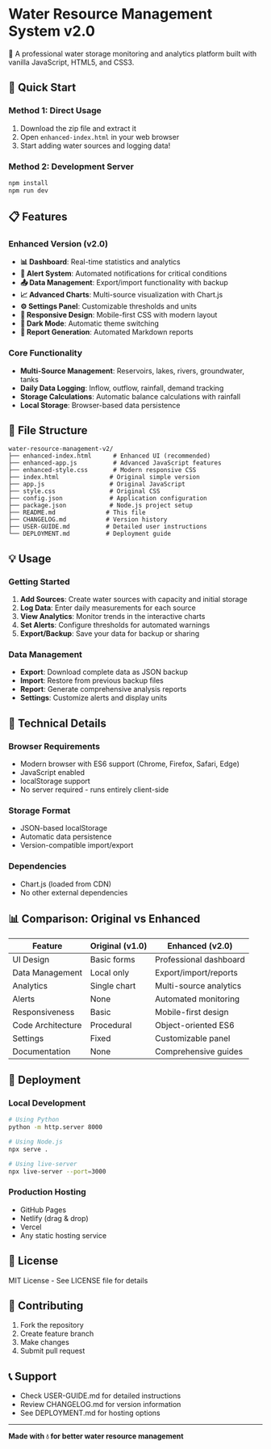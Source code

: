 # Water Resource Management System v2.0

🌊 A professional water storage monitoring and analytics platform built with vanilla JavaScript, HTML5, and CSS3.

## 🚀 Quick Start

### Method 1: Direct Usage
1. Download the zip file and extract it
2. Open `enhanced-index.html` in your web browser
3. Start adding water sources and logging data!

### Method 2: Development Server
```bash
npm install
npm run dev
```

## 📋 Features

### Enhanced Version (v2.0)
- **📊 Dashboard**: Real-time statistics and analytics
- **🚨 Alert System**: Automated notifications for critical conditions
- **📤 Data Management**: Export/import functionality with backup
- **📈 Advanced Charts**: Multi-source visualization with Chart.js
- **⚙️ Settings Panel**: Customizable thresholds and units
- **📱 Responsive Design**: Mobile-first CSS with modern layout
- **🌙 Dark Mode**: Automatic theme switching
- **📝 Report Generation**: Automated Markdown reports

### Core Functionality
- **Multi-Source Management**: Reservoirs, lakes, rivers, groundwater, tanks
- **Daily Data Logging**: Inflow, outflow, rainfall, demand tracking
- **Storage Calculations**: Automatic balance calculations with rainfall
- **Local Storage**: Browser-based data persistence

## 📁 File Structure

```
water-resource-management-v2/
├── enhanced-index.html      # Enhanced UI (recommended)
├── enhanced-app.js          # Advanced JavaScript features
├── enhanced-style.css       # Modern responsive CSS
├── index.html              # Original simple version
├── app.js                  # Original JavaScript
├── style.css               # Original CSS
├── config.json             # Application configuration
├── package.json            # Node.js project setup
├── README.md              # This file
├── CHANGELOG.md           # Version history
├── USER-GUIDE.md          # Detailed user instructions
└── DEPLOYMENT.md          # Deployment guide
```

## 💡 Usage

### Getting Started
1. **Add Sources**: Create water sources with capacity and initial storage
2. **Log Data**: Enter daily measurements for each source
3. **View Analytics**: Monitor trends in the interactive charts
4. **Set Alerts**: Configure thresholds for automated warnings
5. **Export/Backup**: Save your data for backup or sharing

### Data Management
- **Export**: Download complete data as JSON backup
- **Import**: Restore from previous backup files
- **Report**: Generate comprehensive analysis reports
- **Settings**: Customize alerts and display units

## 🔧 Technical Details

### Browser Requirements
- Modern browser with ES6 support (Chrome, Firefox, Safari, Edge)
- JavaScript enabled
- localStorage support
- No server required - runs entirely client-side

### Storage Format
- JSON-based localStorage
- Automatic data persistence
- Version-compatible import/export

### Dependencies
- Chart.js (loaded from CDN)
- No other external dependencies

## 📊 Comparison: Original vs Enhanced

| Feature | Original (v1.0) | Enhanced (v2.0) |
|---------|----------------|-----------------|
| UI Design | Basic forms | Professional dashboard |
| Data Management | Local only | Export/import/reports |
| Analytics | Single chart | Multi-source analytics |
| Alerts | None | Automated monitoring |
| Responsiveness | Basic | Mobile-first design |
| Code Architecture | Procedural | Object-oriented ES6 |
| Settings | Fixed | Customizable panel |
| Documentation | None | Comprehensive guides |

## 🚀 Deployment

### Local Development
```bash
# Using Python
python -m http.server 8000

# Using Node.js
npx serve .

# Using live-server
npx live-server --port=3000
```

### Production Hosting
- GitHub Pages
- Netlify (drag & drop)
- Vercel
- Any static hosting service

## 📝 License

MIT License - See LICENSE file for details

## 🤝 Contributing

1. Fork the repository
2. Create feature branch
3. Make changes
4. Submit pull request

## 📞 Support

- Check USER-GUIDE.md for detailed instructions
- Review CHANGELOG.md for version information
- See DEPLOYMENT.md for hosting options

---

**Made with 💧 for better water resource management**